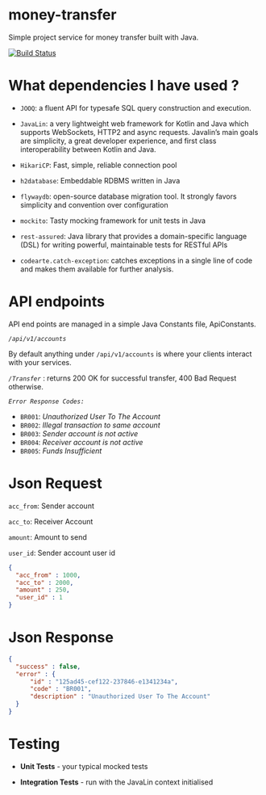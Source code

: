 # money-transfer
Simple project service for money transfer built with Java.

[![Build Status](https://travis-ci.org/ahmad-alkhatib/money-transfer-assignment.svg?branch=master "Travis CI")](https://travis-ci.org/ahmad-alkhatib/money-transfer-assignment) 

# What dependencies I have used ?

* `JOOQ`: a fluent API for typesafe SQL query construction and execution.

* `JavaLin`: a very lightweight web framework for Kotlin and Java which supports WebSockets, HTTP2 and async requests. Javalin’s main goals are simplicity, a great developer experience, and first class interoperability between Kotlin and Java.

* `HikariCP`: Fast, simple, reliable connection pool

* `h2database`: Embeddable RDBMS written in Java

* `flywaydb`: open-source database migration tool. It strongly favors simplicity and convention over configuration

* `mockito`: Tasty mocking framework for unit tests in Java

* `rest-assured`: Java library that provides a domain-specific language (DSL) for writing powerful, maintainable tests for RESTful APIs

* `codearte.catch-exception`: catches exceptions in a single line of code and makes them available for further analysis.

# API endpoints
API end points are managed in a simple Java Constants file, ApiConstants.

_`/api/v1/accounts`_

By default anything under `/api/v1/accounts` is where your clients interact with your services.

_`/Transfer`_ :
returns 200 OK for successful transfer, 400 Bad Request otherwise.

_`Error Response Codes:`_

- `BR001`: _Unauthorized User To The Account_ 
- `BR002`: _Illegal transaction to same account_ 
- `BR003`: _Sender account is not active_ 
- `BR004`: _Receiver account is not active_ 
- `BR005`: _Funds Insufficient_ 


# Json Request
`acc_from`: Sender account

`acc_to`: Receiver Account

`amount`: Amount to send

`user_id`: Sender account user id
```json
{
  "acc_from" : 1000, 
  "acc_to" : 2000, 
  "amount" : 250, 
  "user_id" : 1 
}
```

# Json Response
```json
{
  "success" : false, 
  "error" : {
      "id" : "125ad45-cef122-237846-e1341234a",
      "code" : "BR001",
      "description" : "Unauthorized User To The Account"
  }
}
```

# Testing
* **Unit Tests** - your typical mocked tests

* **Integration Tests** -  run with the JavaLin context initialised

